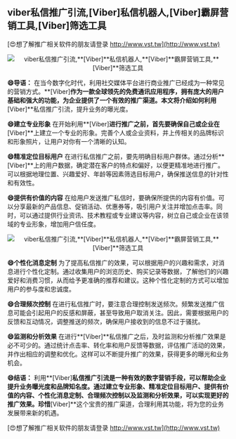 ## **viber私信推广引流,**[Viber]**私信机器人,**[Viber]**霸屏营销工具,**[Viber]**筛选工具**

[😍想了解推广相关软件的朋友请登录 http://www.vst.tw](http://www.vst.tw)

 <center><img src="https://vst.tw/MP4/tuiguang/png/7.png" alt="viber私信推广引流,**[Viber]**私信机器人,**[Viber]**霸屏营销工具,**[Viber]**筛选工具"></center>

**😄导语：**
在当今数字化时代，利用社交媒体平台进行商业推广已经成为一种常见的营销方式。**[Viber]**作为一款全球领先的免费通讯应用程序，拥有庞大的用户基础和强大的功能，为企业提供了一个有效的推广渠道。本文将介绍如何利用**[Viber]**私信推广引流，提升业务的曝光度。

**😄建立专业形象**
在开始利用**[Viber]**进行推广之前，首先要确保自己或企业在**[Viber]**上建立一个专业的形象。完善个人或企业资料，并上传相关的品牌标识和形象照片，让用户对你有一个清晰的认知。

**😄精准定位目标用户**
在进行私信推广之前，要先明确目标用户群体。通过分析**[Viber]**上的用户数据，确定潜在客户的特点和偏好，以便更精准地进行推广。可以根据地理位置、兴趣爱好、年龄等因素筛选目标用户，确保推送信息的针对性和有效性。

**😄提供有价值的内容**
在给用户发送推广私信时，要确保所提供的内容有价值。可以分享最新的产品信息、促销活动、优惠券等，吸引用户关注并增加点击率。同时，可以通过提供行业资讯、技术教程或专业建议等内容，树立自己或企业在该领域的专业形象，增加用户信任度。

 <center><img src="https://vst.tw/MP4/tuiguang/png/2.png" alt="viber私信推广引流,**[Viber]**私信机器人,**[Viber]**霸屏营销工具,**[Viber]**筛选工具"></center>

**😄个性化消息定制**
为了提高私信推广的效果，可以根据用户的兴趣和需求，对消息进行个性化定制。通过收集用户的浏览历史、购买记录等数据，了解他们的兴趣爱好和消费习惯，从而给予更准确的推荐和建议。这种个性化定制的方式可以增加用户的参与度和忠诚度。

**😄合理频次控制**
在进行私信推广时，要注意合理控制发送频次。频繁发送推广信息可能会引起用户的反感和屏蔽，甚至导致用户取消关注。因此，需要根据用户的反馈和互动情况，调整推送的频次，确保用户接收到的信息不过于骚扰。

**😄监测和分析效果**
在进行**[Viber]**私信推广之后，及时监测和分析推广效果是必不可少的。通过统计点击率、转化率和用户反馈等数据，评估推广活动的效果，并作出相应的调整和优化。这样可以不断提升推广的效果，获得更多的曝光和业务机会。

**😄结语：**
利用**[Viber]**私信推广引流是一种有效的数字营销手段，可以帮助企业提升业务曝光度和品牌知名度。通过建立专业形象、精准定位目标用户、提供有价值的内容、个性化消息定制、合理频次控制以及监测和分析效果，可以实现更好的推广效果。珍惜**[Viber]**这个宝贵的推广渠道，合理利用其功能，将为您的业务发展带来新的机遇。

[😍想了解推广相关软件的朋友请登录 http://www.vst.tw](http://www.vst.tw)




